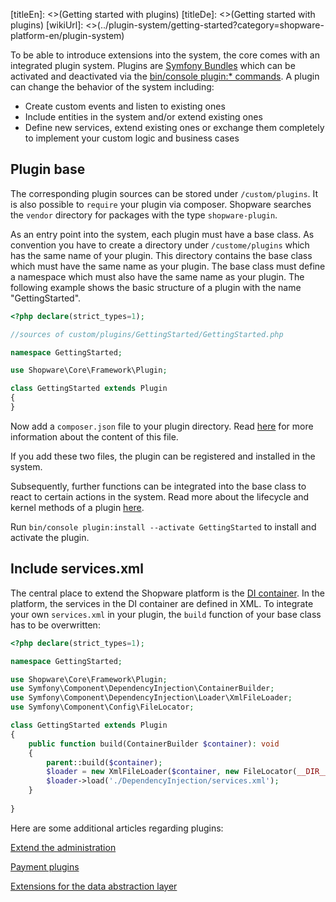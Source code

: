 [titleEn]: <>(Getting started with plugins)
[titleDe]: <>(Getting started with plugins)
[wikiUrl]: <>(../plugin-system/getting-started?category=shopware-platform-en/plugin-system)

To be able to introduce extensions into the system, the core comes with an integrated plugin system.
Plugins are [Symfony Bundles](https://symfony.com/doc/current/bundles.html) which can be activated and deactivated via the [bin/console plugin:* commands](020-plugin-commands.md).
A plugin can change the behavior of the system including: 
* Create custom events and listen to existing ones
* Include entities in the system and/or extend existing ones
* Define new services, extend existing ones or exchange them completely to implement your custom logic and business cases

## Plugin base
The corresponding plugin sources can be stored under `/custom/plugins`.
It is also possible to `require` your plugin via composer.
Shopware searches the `vendor` directory for packages with the type `shopware-plugin`.

As an entry point into the system, each plugin must have a base class.
As convention you have to create a directory under `/custome/plugins` which has the same name of your plugin.
This directory contains the base class which must have the same name as your plugin.
The base class must define a namespace which must also have the same name as your plugin.
The following example shows the basic structure of a plugin with the name "GettingStarted".

```php
<?php declare(strict_types=1);

//sources of custom/plugins/GettingStarted/GettingStarted.php

namespace GettingStarted;

use Shopware\Core\Framework\Plugin;

class GettingStarted extends Plugin
{
}
```

Now add a `composer.json` file to your plugin directory.
Read [here](050-plugin-information.md) for more information about the content of this file.

If you add these two files, the plugin can be registered and installed in the system.

Subsequently, further functions can be integrated into the base class to react to certain actions in the system.
Read more about the lifecycle and kernel methods of a plugin [here](030-plugin-base-class.md).

Run `bin/console plugin:install --activate GettingStarted` to install and activate the plugin.

## Include services.xml
The central place to extend the Shopware platform is the [DI container](https://symfony.com/doc/current/service_container.html). 
In the platform, the services in the DI container are defined in XML.
To integrate your own `services.xml` in your plugin, the `build` function of your base class has to be overwritten:

```php
<?php declare(strict_types=1);

namespace GettingStarted;

use Shopware\Core\Framework\Plugin;
use Symfony\Component\DependencyInjection\ContainerBuilder;
use Symfony\Component\DependencyInjection\Loader\XmlFileLoader;
use Symfony\Component\Config\FileLocator;

class GettingStarted extends Plugin
{
    public function build(ContainerBuilder $container): void
    {
        parent::build($container);
        $loader = new XmlFileLoader($container, new FileLocator(__DIR__));
        $loader->load('./DependencyInjection/services.xml');
    }
    
}
``` 

Here are some additional articles regarding plugins:

[Extend the administration](../10-administration/01-administration-start-development.md)

[Payment plugins](../50-checkout/70-payment.md)

[Extensions for the data abstraction layer](../20-data-abstraction-layer/4-extensions.md)
